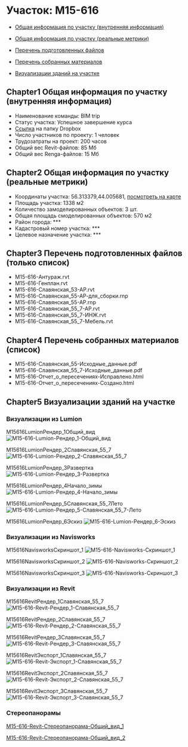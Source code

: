 # Участок: M15-616

* [Общая информация по участку (внутренняя информация)](#Chapter1)

* [Общая информация по участку (реальные метрики)](#Chapter2)

* [Перечень подготовленных файлов](#Chapter3)

* [Перечень собранных материалов](#Chapter4)

* [Визуализации зданий на участке](#Chapter5)

## <a id="test">Chapter1</a> Общая информация по участку (внутренняя информация)
+ Наименование команды: BIM trip
+ Статус участка: Успешное завершение курса
+ [Ссылка](https://www.dropbox.com/sh/wvvgv1nw1iqred9/AADefSe8PWKzvmqoWZ0SWs2ea/M15_616?dl=0) на папку Dropbox
+ Число участников по проекту: 1 человек
+ Трудозатраты на проект: 200 часов
+ Общий вес Revit-файлов: 85 Мб
+ Общий вес Renga-файлов: 15 Мб
## <a id="test">Chapter2</a> Общая информация по участку (реальные метрики)
+ Координаты участка: 56.313379,44.005681, [посмотреть на карте](https://yandex.ru/maps/47/nizhny-novgorod/?ll=56.313379%2C44.005681&z=19)
+ Площадь участка: 1338 м2
+ Количество замоделированных объектов: 3 шт.
+ Общая площадь смоделированных объектов: 570 м2
+ Район города: *** 
+ Кадастровый номер участка: *** 
+ Целевое назначение участка: *** 
## <a id="test">Chapter3</a> Перечень подготовленных файлов (только список)
+ M15-616-Антураж.rvt
+ M15-616-Генплан.rvt
+ M15-616-Славянская_53-АР.rvt
+ M15-616-Славянская_55-АР-для_сборки.rnp
+ M15-616-Славянская_55-АР.rnp
+ M15-616-Славянская_55_7-АР.rvt
+ M15-616-Славянская_55_7-ИНЖ.rvt
+ M15-616-Славянская_55_7-Мебель.rvt
## <a id="test">Chapter4</a> Перечень собранных материалов (список)
+ M15-616-Славянская_55-Исходные_данные.pdf
+ M15-616-Славянская_55_7-Исходные_данные.pdf
+ М15-616-Отчет_о_пересечениях-Исправлено.html
+ М15-616-Отчет_о_пересечениях-Создано.html
## <a id="test">Chapter5</a> Визуализации зданий на участке
### Визуализации из Lumion
M15616LumionРендер_1Общий_вид
![M15-616-Lumion-Рендер_1-Общий_вид](/Images/M15_616/M15-616-Lumion-Рендер_1-Общий_вид_Compressed.jpg)

M15616LumionРендер_2Славянская_55_7
![M15-616-Lumion-Рендер_2-Славянская_55_7](/Images/M15_616/M15-616-Lumion-Рендер_2-Славянская_55_7_Compressed.jpg)

M15616LumionРендер_3Развертка
![M15-616-Lumion-Рендер_3-Развертка](/Images/M15_616/M15-616-Lumion-Рендер_3-Развертка_Compressed.jpg)

M15616LumionРендер_4Начало_зимы
![M15-616-Lumion-Рендер_4-Начало_зимы](/Images/M15_616/M15-616-Lumion-Рендер_4-Начало_зимы_Compressed.jpg)

M15616LumionРендер_5Славянская_55_7Лето
![M15-616-Lumion-Рендер_5-Славянская_55_7-Лето](/Images/M15_616/M15-616-Lumion-Рендер_5-Славянская_55_7-Лето_Compressed.jpg)

M15616LumionРендер_6Эскиз
![M15-616-Lumion-Рендер_6-Эскиз](/Images/M15_616/M15-616-Lumion-Рендер_6-Эскиз_Compressed.jpg)

### Визуализации из Navisworks
M15616NavisworksСкриншот_1
![M15-616-Navisworks-Скриншот_1](/Images/M15_616/M15-616-Navisworks-Скриншот_1_Compressed.jpg)

M15616NavisworksСкриншот_2
![M15-616-Navisworks-Скриншот_2](/Images/M15_616/M15-616-Navisworks-Скриншот_2_Compressed.jpg)

M15616NavisworksСкриншот_3
![M15-616-Navisworks-Скриншот_3](/Images/M15_616/M15-616-Navisworks-Скриншот_3_Compressed.jpg)

### Визуализации из Revit
M15616RevitРендер_1Славянская_55_7
![M15-616-Revit-Рендер_1-Славянская_55_7](/Images/M15_616/M15-616-Revit-Рендер_1-Славянская_55_7_Compressed.jpg)

M15616RevitРендер_2Славянская_55_7
![M15-616-Revit-Рендер_2-Славянская_55_7](/Images/M15_616/M15-616-Revit-Рендер_2-Славянская_55_7_Compressed.jpg)

M15616RevitРендер_3Славянская_55_7
![M15-616-Revit-Рендер_3-Славянская_55_7](/Images/M15_616/M15-616-Revit-Рендер_3-Славянская_55_7_Compressed.jpg)

M15616RevitЭкспорт_1Славянская_55_7
![M15-616-Revit-Экспорт_1-Славянская_55_7](/Images/M15_616/M15-616-Revit-Экспорт_1-Славянская_55_7_Compressed.jpg)

M15616RevitЭкспорт_2Славянская_55_7
![M15-616-Revit-Экспорт_2-Славянская_55_7](/Images/M15_616/M15-616-Revit-Экспорт_2-Славянская_55_7_Compressed.jpg)

M15616RevitЭкспорт_3Славянская_55_7
![M15-616-Revit-Экспорт_3-Славянская_55_7](/Images/M15_616/M15-616-Revit-Экспорт_3-Славянская_55_7_Compressed.jpg)

### Стереопанорамы
[M15-616-Revit-Стереопанорама-Общий_вид_1](https://pano.autodesk.com/pano.html?url=jpgs/33c8a1be-229f-4e44-a30d-0efa194f5b35&version=2)

[M15-616-Revit-Стереопанорама-Общий_вид_2](https://pano.autodesk.com/pano.html?url=jpgs/2c4c3b8a-2457-4fa1-b875-9c9063b16abe&version=2)

